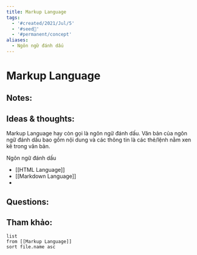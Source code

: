 ```yaml
---
title: Markup Language
tags:
  - '#created/2021/Jul/5'
  - '#seed🥜'
  - '#permanent/concept'
aliases:
  - Ngôn ngữ đánh dấu
---
```

# Markup Language

## Notes:


## Ideas & thoughts:
Markup Language hay còn gọi là ngôn ngữ đánh dấu. Văn bản của ngôn ngữ đánh dấu bao gồm nội dung và các thông tin là các thẻ/lệnh nằm xen kẽ trong văn bản.

Ngôn ngữ đánh dấu 
- [[HTML Language]]
- [[Markdown Language]]
- 
## Questions:


## Tham khảo:
```dataview
list
from [[Markup Language]]
sort file.name asc
```


